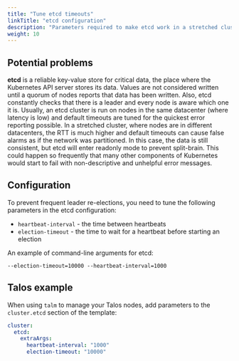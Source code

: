 ```yaml
---
title: "Tune etcd timeouts"
linkTitle: "etcd configuration"
description: "Parameters required to make etcd work in a stretched cluster"
weight: 10
---
```


## Potential problems

**etcd** is a reliable key-value store for critical data, the place where the Kubernetes API server stores its data.
Values are not considered written until a quorum of nodes reports that data has been written. Also, etcd constantly
checks that there is a leader and every node is aware which one it is. Usually, an etcd cluster is run on nodes in the
same datacenter (where latency is low) and default timeouts are tuned for the quickest error reporting possible. In a
stretched cluster, where nodes are in different datacenters, the RTT is much higher and default timeouts can cause false
alarms as if the network was partitioned. In this case, the data is still consistent, but etcd will enter readonly mode
to prevent split-brain. This could happen so frequently that many other components of Kubernetes would start to fail
with non-descriptive and unhelpful error messages.

## Configuration

To prevent frequent leader re-elections, you need to tune the following parameters in the etcd configuration:

* `heartbeat-interval` - the time between heartbeats
* `election-timeout` - the time to wait for a heartbeat before starting an election

An example of command-line arguments for etcd:

```
--election-timeout=10000 --heartbeat-interval=1000
```

## Talos example

When using `talm` to manage your Talos nodes, add parameters to the `cluster.etcd` section of the template:

```yaml
cluster:
  etcd:
    extraArgs:
      heartbeat-interval: "1000"
      election-timeout: "10000"
```
